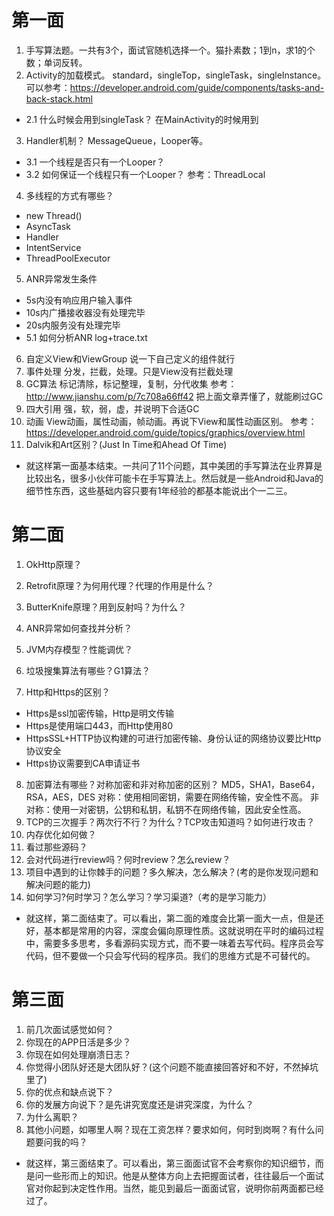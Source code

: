 # 第一面
1. 手写算法题。一共有3个，面试官随机选择一个。猫扑素数；1到n，求1的个数；单词反转。
2. Activity的加载模式。
standard，singleTop，singleTask，singleInstance。
可以参考：https://developer.android.com/guide/components/tasks-and-back-stack.html
* 2.1 什么时候会用到singleTask？
  在MainActivity的时候用到
3. Handler机制？
MessageQueue，Looper等。
* 3.1 一个线程是否只有一个Looper？
* 3.2 如何保证一个线程只有一个Looper？
参考：ThreadLocal
4. 多线程的方式有哪些？
* new Thread()
* AsyncTask
* Handler
* IntentService
* ThreadPoolExecutor
5. ANR异常发生条件
* 5s内没有响应用户输入事件
* 10s内广播接收器没有处理完毕
* 20s内服务没有处理完毕
* 5.1 如何分析ANR
log+trace.txt
6. 自定义View和ViewGroup
说一下自己定义的组件就行
7. 事件处理
分发，拦截，处理。只是View没有拦截处理
8. GC算法
标记清除，标记整理，复制，分代收集
参考：http://www.jianshu.com/p/7c708a66ff42
把上面文章弄懂了，就能刷过GC
9. 四大引用
强，软，弱，虚，并说明下合适GC
10. 动画
View动画，属性动画，帧动画。再说下View和属性动画区别。
参考：https://developer.android.com/guide/topics/graphics/overview.html
11. Dalvik和Art区别？(Just In Time和Ahead Of Time)
* 就这样第一面基本结束。一共问了11个问题，其中美团的手写算法在业界算是比较出名，很多小伙伴可能卡在手写算法上。然后就是一些Android和Java的细节性东西，这些基础内容只要有1年经验的都基本能说出个一二三。
# 第二面
1. OkHttp原理？

2. Retrofit原理？为何用代理？代理的作用是什么？
3. ButterKnife原理？用到反射吗？为什么？
4. ANR异常如何查找并分析？
5. JVM内存模型？性能调优？
6. 垃圾搜集算法有哪些？G1算法？
7. Http和Https的区别？
* Https是ssl加密传输，Http是明文传输
* Https是使用端口443，而Http使用80
* HttpsSSL+HTTP协议构建的可进行加密传输、身份认证的网络协议要比Http协议安全
* Https协议需要到CA申请证书
8. 加密算法有哪些？对称加密和非对称加密的区别？
MD5，SHA1，Base64，RSA，AES，DES
对称：使用相同密钥，需要在网络传输，安全性不高。
非对称：使用一对密钥，公钥和私钥，私钥不在网络传输，因此安全性高。
9. TCP的三次握手？两次行不行？为什么？TCP攻击知道吗？如何进行攻击？
10. 内存优化如何做？
11. 看过那些源码？
12. 会对代码进行review吗？何时review？怎么review？
13. 项目中遇到的让你棘手的问题？多久解决，怎么解决？(考的是你发现问题和解决问题的能力)
14. 如何学习?何时学习？怎么学习？学习渠道?（考的是学习能力）
* 就这样，第二面结束了。可以看出，第二面的难度会比第一面大一点，但是还好，基本都是常用的内容，深度会偏向原理性质。这就说明在平时的编码过程中，需要多多思考，多看源码实现方式，而不要一味着去写代码。程序员会写代码，但不要做一个只会写代码的程序员。我们的思维方式是不可替代的。
# 第三面
1. 前几次面试感觉如何？
2. 你现在的APP日活是多少？
3. 你现在如何处理崩溃日志？
4. 你觉得小团队好还是大团队好？(这个问题不能直接回答好和不好，不然掉坑里了)
5. 你的优点和缺点说下？
6. 你的发展方向说下？是先讲究宽度还是讲究深度，为什么？
7. 为什么离职？
8. 其他小问题，如哪里人啊？现在工资怎样？要求如何，何时到岗啊？有什么问题要问我的吗？
* 就这样，第三面结束了。可以看出，第三面面试官不会考察你的知识细节，而是问一些形而上的知识。他是从整体方向上去把握面试者，往往最后一个面试官对你起到决定性作用。当然，能见到最后一面面试官，说明你前两面都已经过了。